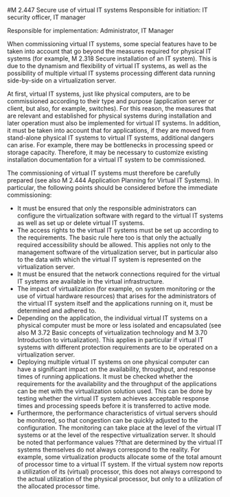 #M 2.447 Secure use of virtual IT systems
Responsible for initiation: IT security officer, IT manager

Responsible for implementation: Administrator, IT Manager

When commissioning virtual IT systems, some special features have to be taken into account that go beyond the measures required for physical IT systems (for example, M 2.318 Secure installation of an IT system). This is due to the dynamism and flexibility of virtual IT systems, as well as the possibility of multiple virtual IT systems processing different data running side-by-side on a virtualization server.

At first, virtual IT systems, just like physical computers, are to be commissioned according to their type and purpose (application server or client, but also, for example, switches). For this reason, the measures that are relevant and established for physical systems during installation and later operation must also be implemented for virtual IT systems. In addition, it must be taken into account that for applications, if they are moved from stand-alone physical IT systems to virtual IT systems, additional dangers can arise. For example, there may be bottlenecks in processing speed or storage capacity. Therefore, it may be necessary to customize existing installation documentation for a virtual IT system to be commissioned.

The commissioning of virtual IT systems must therefore be carefully prepared (see also M 2.444 Application Planning for Virtual IT Systems). In particular, the following points should be considered before the immediate commissioning:

* It must be ensured that only the responsible administrators can configure the virtualization software with regard to the virtual IT systems as well as set up or delete virtual IT systems.
* The access rights to the virtual IT systems must be set up according to the requirements. The basic rule here too is that only the actually required accessibility should be allowed. This applies not only to the management software of the virtualization server, but in particular also to the data with which the virtual IT system is represented on the virtualization server.
* It must be ensured that the network connections required for the virtual IT systems are available in the virtual infrastructure.
* The impact of virtualization (for example, on system monitoring or the use of virtual hardware resources) that arises for the administrators of the virtual IT system itself and the applications running on it, must be determined and adhered to.
* Depending on the application, the individual virtual IT systems on a physical computer must be more or less isolated and encapsulated (see also M 3.72 Basic concepts of virtualization technology and M 3.70 Introduction to virtualization). This applies in particular if virtual IT systems with different protection requirements are to be operated on a virtualization server.
* Deploying multiple virtual IT systems on one physical computer can have a significant impact on the availability, throughput, and response times of running applications. It must be checked whether the requirements for the availability and the throughput of the applications can be met with the virtualization solution used. This can be done by testing whether the virtual IT system achieves acceptable response times and processing speeds before it is transferred to active mode.
* Furthermore, the performance characteristics of virtual servers should be monitored, so that congestion can be quickly adjusted to the configuration. The monitoring can take place at the level of the virtual IT systems or at the level of the respective virtualization server. It should be noted that performance values ??that are determined by the virtual IT systems themselves do not always correspond to the reality. For example, some virtualization products allocate some of the total amount of processor time to a virtual IT system. If the virtual system now reports a utilization of its (virtual) processor, this does not always correspond to the actual utilization of the physical processor, but only to a utilization of the allocated processor time.




